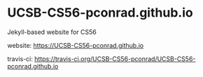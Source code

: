 # UCSB-CS56-pconrad.github.io
Jekyll-based website for CS56

website: https://UCSB-CS56-pconrad.github.io

travis-ci: https://travis-ci.org/UCSB-CS56-pconrad/UCSB-CS56-pconrad.github.io
